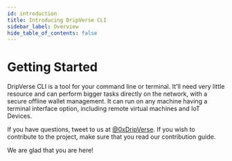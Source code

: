 ```yaml
---
id: introduction
title: Introducing DripVerse CLI
sidebar_label: Overview
hide_table_of_contents: false
---
```


# Getting Started

DripVerse CLI is a tool for your command line or terminal. It'll need very little resource and can perform bigger tasks directly on the network, with a secure offline wallet management. It can run on any machine having a terminal interface option, including remote virtual machines and IoT Devices.

If you have questions, tweet to us at [@0xDripVerse](https://twitter.com/0xDripVerse). If you wish to contribute to the project, make sure that you read our contribution guide.

We are glad that you are here!
